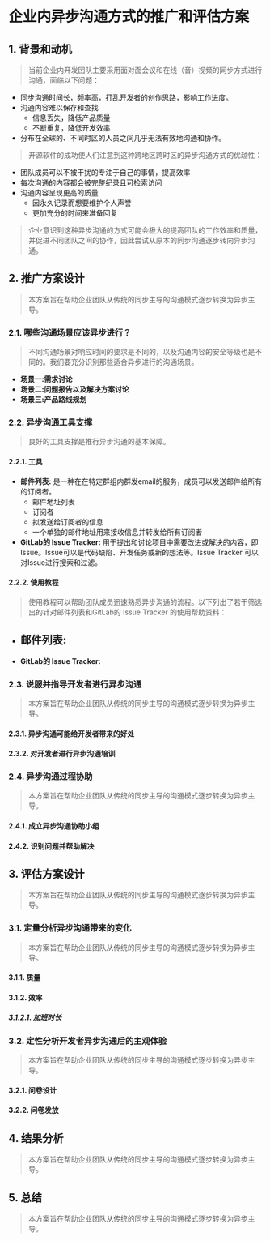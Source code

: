 
# 企业内异步沟通方式的推广和评估方案
## 1. 背景和动机
> 当前企业内开发团队主要采用面对面会议和在线（音）视频的同步方式进行沟通，面临以下问题：
- 同步沟通时间长，频率高，打乱开发者的创作思路，影响工作进度。
- 沟通内容难以保存和查找
	- 信息丢失，降低产品质量
	- 不断重复，降低开发效率
- 分布在全球的、不同时区的人员之间几乎无法有效地沟通和协作。

> 开源软件的成功使人们注意到这种跨地区跨时区的异步沟通方式的优越性：
- 团队成员可以不被干扰的专注于自己的事情，提高效率
- 每次沟通的内容都会被完整纪录且可检索访问
- 沟通内容呈现更高的质量
	- 因永久记录而想要维护个人声誉
	- 更加充分的时间来准备回复

> 企业意识到这种异步沟通的方式可能会极大的提高团队的工作效率和质量，并促进不同团队之间的协作，因此尝试从原本的同步沟通逐步转向异步沟通。

## 2. 推广方案设计
> 本方案旨在帮助企业团队从传统的同步主导的沟通模式逐步转换为异步主导。
### 2.1. 哪些沟通场景应该异步进行？
> 不同沟通场景对响应时间的要求是不同的，以及沟通内容的安全等级也是不同的。我们要充分识别那些适合异步进行的沟通场景。
- **场景一:需求讨论** 
- **场景二:问题报告以及解决方案讨论**
- **场景三:产品路线规划**

### 2.2. 异步沟通工具支撑
> 良好的工具支撑是推行异步沟通的基本保障。
#### 2.2.1. 工具
- **邮件列表:** 是一种在在特定群组内群发email的服务，成员可以发送邮件给所有的订阅者。
	- 邮件地址列表
	- 订阅者
	- 拟发送给订阅者的信息
	- 一个单独的邮件地址用来接收信息并转发给所有订阅者 
- **GitLab的 Issue Tracker:** 用于提出和讨论项目中需要改进或解决的内容，即Issue。Issue可以是代码缺陷、开发任务或新的想法等。Issue Tracker 可以对Issue进行搜索和过滤。

#### 2.2.2. 使用教程
> 使用教程可以帮助团队成员迅速熟悉异步沟通的流程。以下列出了若干筛选出的针对邮件列表和GitLab的 Issue Tracker 的使用帮助资料：
- **邮件列表:** 
	-  
- **GitLab的 Issue Tracker:**

### 2.3. 说服并指导开发者进行异步沟通
> 本方案旨在帮助企业团队从传统的同步主导的沟通模式逐步转换为异步主导。
#### 2.3.1. 异步沟通可能给开发者带来的好处
#### 2.3.2. 对开发者进行异步沟通培训

### 2.4. 异步沟通过程协助
> 本方案旨在帮助企业团队从传统的同步主导的沟通模式逐步转换为异步主导。
#### 2.4.1. 成立异步沟通协助小组
#### 2.4.2. 识别问题并帮助解决

## 3. 评估方案设计
> 本方案旨在帮助企业团队从传统的同步主导的沟通模式逐步转换为异步主导。
### 3.1. 定量分析异步沟通带来的变化
> 本方案旨在帮助企业团队从传统的同步主导的沟通模式逐步转换为异步主导。
#### 3.1.1. 质量
####  3.1.2. 效率 
#####  3.1.2.1. 加班时长

### 3.2. 定性分析开发者异步沟通后的主观体验
> 本方案旨在帮助企业团队从传统的同步主导的沟通模式逐步转换为异步主导。
#### 3.2.1. 问卷设计
#### 3.2.2. 问卷发放

## 4. 结果分析
> 本方案旨在帮助企业团队从传统的同步主导的沟通模式逐步转换为异步主导。

## 5. 总结
> 本方案旨在帮助企业团队从传统的同步主导的沟通模式逐步转换为异步主导。
